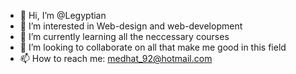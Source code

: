 - 👋 Hi, I’m @Legyptian
- 👀 I’m interested in Web-design and web-development
- 🌱 I’m currently learning all the neccessary courses 
- 💞️ I’m looking to collaborate on all that make me good in this field
- 📫 How to reach me: medhat_92@hotmail.com

<!---
Legyptian/Legyptian is a ✨ special ✨ repository because its `README.md` (this file) appears on your GitHub profile.
You can click the Preview link to take a look at your changes.
--->
